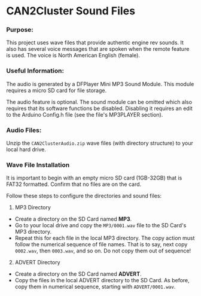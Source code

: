 # CAN2Cluster Sound Files
### Purpose:
This project uses wave files that provide authentic engine rev sounds. 
It also has several voice messages that are spoken when the remote feature is used. The voice is North American English (female).

### Useful Information:
The audio is generated by a DFPlayer Mini MP3 Sound Module. This module requires a micro SD card for file storage. 

The audio feature is optional. The sound module can be omitted which also requires that its software functions be disabled. 
Disabling it requires an edit to the Arduino Config.h file (see the file's MP3PLAYER section).

### Audio Files:
Unzip the `CAN2ClusterAudio.zip` wave files (with directory structure) to your local hard drive.

### Wave File Installation
It is important to begin with an empty micro SD card (1GB-32GB) that is FAT32 formatted. Confirm that no files are on the card.  

Follow these steps to configure the directories and sound files:
1.  MP3 Directory
* Create a directory on the SD Card named **MP3**.
* Go to your local drive and copy the `MP3/0001.wav` file to the SD Card's MP3 directory.
* Repeat this for each file in the local MP3 directory. The copy action must follow the numerical sequence of file names. That 
is to say, next copy `0002.wav`, then `0003.wav`, and so on. Do not copy them out of sequence!
2. ADVERT Directory
* Create a directory on the SD Card named **ADVERT**.
* Copy the files in the local ADVERT directory to the SD Card. As before, copy them in numerical sequence, 
starting with `ADVERT/0001.wav`.

